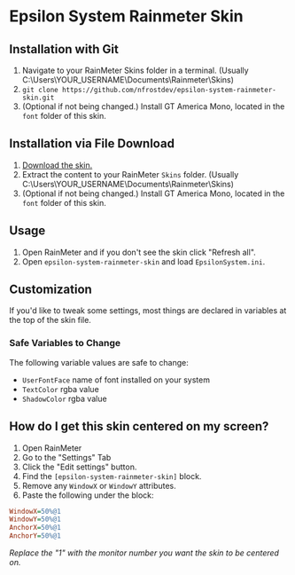 # Epsilon System Rainmeter Skin

## Installation with Git
1. Navigate to your RainMeter Skins folder in a terminal. (Usually C:\Users\YOUR_USERNAME\Documents\Rainmeter\Skins)
2. `git clone https://github.com/nfrostdev/epsilon-system-rainmeter-skin.git` 
3. (Optional if not being changed.) Install GT America Mono, located in the `font` folder of this skin.

## Installation via File Download
1. [Download the skin.](https://github.com/nfrostdev/epsilon-system-rainmeter-skin/archive/main.zip)
2. Extract the content to your RainMeter `Skins` folder. (Usually C:\Users\YOUR_USERNAME\Documents\Rainmeter\Skins)
3. (Optional if not being changed.) Install GT America Mono, located in the `font` folder of this skin.

## Usage
1. Open RainMeter and if you don't see the skin click "Refresh all".
2. Open `epsilon-system-rainmeter-skin` and load `EpsilonSystem.ini`.

## Customization
If you'd like to tweak some settings, most things are declared in variables at the top of the skin file.

### Safe Variables to Change
The following variable values are safe to change:
* `UserFontFace` name of font installed on your system
* `TextColor` rgba value
* `ShadowColor` rgba value

## How do I get this skin centered on my screen?
1. Open RainMeter
2. Go to the "Settings" Tab
3. Click the "Edit settings" button.
4. Find the `[epsilon-system-rainmeter-skin]` block.
5. Remove any `WindowX` or `WindowY` attributes.
6. Paste the following under the block:
```ini
WindowX=50%@1
WindowY=50%@1
AnchorX=50%@1
AnchorY=50%@1
```
*Replace the "1" with the monitor number you want the skin to be centered on.*